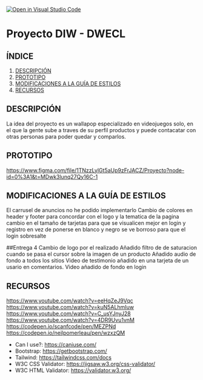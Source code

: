 [![Open in Visual Studio Code](https://classroom.github.com/assets/open-in-vscode-c66648af7eb3fe8bc4f294546bfd86ef473780cde1dea487d3c4ff354943c9ae.svg)](https://classroom.github.com/online_ide?assignment_repo_id=9734817&assignment_repo_type=AssignmentRepo)
# Proyecto DIW - DWECL

## ÍNDICE   
1. [DESCRIPCIÓN](#id1)
2. [PROTOTIPO](#id2)
3. [MODIFICACIONES A LA GUÍA DE ESTILOS](#id3)
4. [RECURSOS](#id4)

## DESCRIPCIÓN<a name="id1"></a>
La idea del proyecto es un wallapop especializado en videojuegos solo, en el que la gente sube a traves de su perfil productos
y puede contacatar con otras personas para poder quedar y comparlos.

## PROTOTIPO<a name="id2"></a>
https://www.figma.com/file/1TNzzLylGt5aUp9zFrJACZ/Proyecto?node-id=0%3A1&t=MDwk3lunq27Qy16C-1

## MODIFICACIONES A LA GUÍA DE ESTILOS<a name="id3"></a>
El carrusel de anuncios no he podido implementarlo
Cambio de colores en header y footer para concordar con el logo y la tematica de la pagina
cambio en el tamaño de tarjetas para que se visualicen mejor
en login y registro en vez de ponerse en blanco y negro se ve borroso para que el login sobresalte

##Entrega 4
Cambio de logo por el realizado
Añadido filtro de de saturacion cuando se pasa el cursor sobre la imagen de un producto
Añadido audio de fondo a todos los sitios
Video de testimonio añadido en una tarjeta de un usario en comentarios.
Video añadido de fondo en login

## RECURSOS<a name="id4"></a>
https://www.youtube.com/watch?v=eeHqZeJ9Vqc
https://www.youtube.com/watch?v=kuN5ALhmIuw
https://www.youtube.com/watch?v=C_usYJnyJ28
https://www.youtube.com/watch?v=4DR9Uvu1vnM
https://codepen.io/scanfcode/pen/MEZPNd
https://codepen.io/neilpomerleau/pen/wzxzQM 

- Can I use?: https://caniuse.com/
- Bootstrap: https://getbootstrap.com/
- Tailwind: https://tailwindcss.com/docs
- W3C CSS Validator: https://jigsaw.w3.org/css-validator/
- W3C HTML Validator: https://validator.w3.org/
